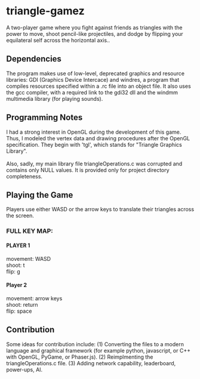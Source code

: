 # triangle-gamez
A two-player game where you fight against friends as triangles with the power to move, shoot pencil-like projectiles, and dodge by flipping your equilateral self across the horizontal axis..

## Dependencies
The program makes use of low-level, deprecated graphics and resource libraries: GDI (Graphics Device Intercace) and windres, a program that compiles resources specified within a .rc file into an object file. It also uses the gcc compiler, with a required link to the gdi32 dll and the windmm multimedia library (for playing sounds).
## Programming Notes
I had a strong interest in OpenGL during the development of this game. Thus, I modeled the vertex data and drawing procedures after the OpenGL specification. They begin with 'tgl', which stands for "Triangle Graphics Library".\
\
Also, sadly, my main library file triangleOperations.c was corrupted and contains only NULL values. It is provided only for project directory completeness.
## Playing the Game
Players use either WASD or the arrow keys to translate their triangles across the screen.
### FULL KEY MAP:
#### PLAYER 1
movement: WASD\
shoot: t\
flip: g
#### Player 2
movement: arrow keys\
shoot: return\
flip: space

## Contribution
Some ideas for contribution include: 
(1) Converting the files to a modern language and graphical framework (for example python, javascript, or C++ with OpenGL, PyGame, or Phaser.js). 
(2) Reimplmenting the triangleOperations.c file.
(3) Adding network capability, leaderboard, power-ups, AI.
